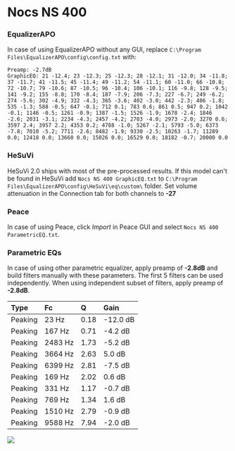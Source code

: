 # Nocs NS 400

### EqualizerAPO
In case of using EqualizerAPO without any GUI, replace `C:\Program Files\EqualizerAPO\config\config.txt`
with:
```
Preamp: -2.7dB
GraphicEQ: 21 -12.4; 23 -12.3; 25 -12.3; 28 -12.1; 31 -12.0; 34 -11.8; 37 -11.7; 41 -11.5; 45 -11.4; 49 -11.2; 54 -11.1; 60 -11.0; 66 -10.8; 72 -10.7; 79 -10.6; 87 -10.5; 96 -10.4; 106 -10.1; 116 -9.8; 128 -9.5; 141 -9.2; 155 -8.8; 170 -8.4; 187 -7.9; 206 -7.3; 227 -6.7; 249 -6.2; 274 -5.6; 302 -4.9; 332 -4.3; 365 -3.6; 402 -3.0; 442 -2.3; 486 -1.8; 535 -1.3; 588 -0.5; 647 -0.1; 712 0.1; 783 0.6; 861 0.5; 947 0.2; 1042 -0.1; 1146 -0.5; 1261 -0.9; 1387 -1.5; 1526 -1.9; 1678 -2.4; 1846 -2.6; 2031 -3.1; 2234 -4.3; 2457 -4.2; 2703 -4.0; 2973 -2.0; 3270 0.6; 3597 2.4; 3957 2.2; 4353 0.2; 4788 -1.0; 5267 -2.1; 5793 -5.0; 6373 -7.8; 7010 -5.2; 7711 -2.6; 8482 -1.9; 9330 -2.5; 10263 -1.7; 11289 0.0; 12418 0.0; 13660 0.0; 15026 0.0; 16529 0.0; 18182 -0.7; 20000 0.0
```

### HeSuVi
HeSuVi 2.0 ships with most of the pre-processed results. If this model can't be found in HeSuVi add
`Nocs NS 400 GraphicEQ.txt` to `C:\Program Files\EqualizerAPO\config\HeSuVi\eq\custom\` folder.
Set volume attenuation in the Connection tab for both channels to **-27**

### Peace
In case of using Peace, click *Import* in Peace GUI and select `Nocs NS 400 ParametricEQ.txt`.

### Parametric EQs
In case of using other parametric equalizer, apply preamp of **-2.8dB** and build filters manually
with these parameters. The first 5 filters can be used independently.
When using independent subset of filters, apply preamp of **-2.8dB**.

| Type    | Fc      |    Q | Gain     |
|:--------|:--------|:-----|:---------|
| Peaking | 23 Hz   | 0.18 | -12.0 dB |
| Peaking | 167 Hz  | 0.71 | -4.2 dB  |
| Peaking | 2483 Hz | 1.73 | -5.2 dB  |
| Peaking | 3664 Hz | 2.63 | 5.0 dB   |
| Peaking | 6399 Hz | 2.81 | -7.5 dB  |
| Peaking | 169 Hz  | 2.02 | 0.6 dB   |
| Peaking | 331 Hz  | 1.17 | -0.7 dB  |
| Peaking | 769 Hz  | 1.34 | 1.6 dB   |
| Peaking | 1510 Hz | 2.79 | -0.9 dB  |
| Peaking | 9588 Hz | 7.94 | -2.0 dB  |

![](https://raw.githubusercontent.com/jaakkopasanen/AutoEq/master/results/innerfidelity/sbaf-serious/Nocs%20NS%20400/Nocs%20NS%20400.png)
